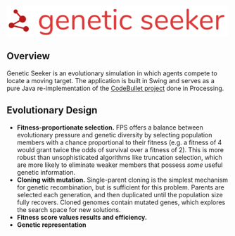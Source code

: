 ![logo](/logo.png)

## Overview

Genetic Seeker is an evolutionary simulation in which agents compete to locate a moving target. The application is built in Swing and serves as a pure Java re-implementation of the [CodeBullet project](https://medium.com/@mik.szuga/the-genetic-algorithm-explained-with-intelligent-dots-319088f22d68) done in Processing.

## Evolutionary Design

- **Fitness-proportionate selection.** FPS offers a balance between evolutionary pressure and genetic diversity by selecting population members with a chance proportional to their fitness (e.g. a fitness of 4 would grant twice the odds of survival over a fitness of 2). This is more robust than unsophisticated algorithms like truncation selection, which are more likely to eliminate weaker members that possess _some_ useful genetic information.
- **Cloning with mutation.** Single-parent cloning is the simplest mechanism for genetic recombination, but is sufficient for this problem. Parents are selected each generation, and then duplicated until the population size fully recovers. Cloned genomes contain mutated genes, which explores the search space for new solutions.
- **Fitness score values results and efficiency.**
- **Genetic representation**
